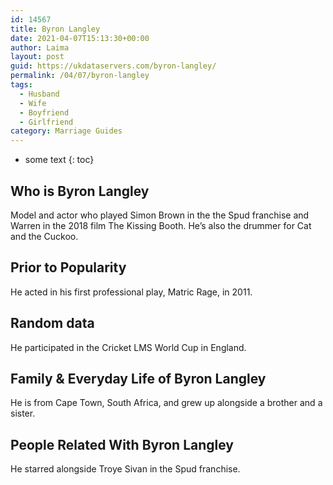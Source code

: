 ```yaml
---
id: 14567
title: Byron Langley
date: 2021-04-07T15:13:30+00:00
author: Laima
layout: post
guid: https://ukdataservers.com/byron-langley/
permalink: /04/07/byron-langley
tags:
  - Husband
  - Wife
  - Boyfriend
  - Girlfriend
category: Marriage Guides
---
```


* some text
{: toc}


## Who is Byron Langley
                  
                  
                  
Model and actor who played Simon Brown in the the Spud franchise and Warren in the 2018 film The Kissing Booth. He&#8217;s also the drummer for Cat and the Cuckoo.
                  
              
            
              
            
                
                
                
## Prior to Popularity
                  
                  
                  
He acted in his first professional play, Matric Rage, in 2011.
                  
              
            
              
            
                
                
                
## Random data
                  
                  
                  
He participated in the Cricket LMS World Cup in England.
                  
              
            
              
            
                
                
                
## Family & Everyday Life of Byron Langley
                  
                  
                  
He is from Cape Town, South Africa, and grew up alongside a brother and a sister.
                  
              
            
              
            
                
                
                
## People Related With Byron Langley
                  
                  
                  
He starred alongside Troye Sivan in the Spud franchise.
                  
              
            
              
            
                
              
            
              
              
            
            
              
            
          
          
          